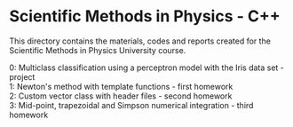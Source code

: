 # Scientific Methods in Physics - C++

This directory contains the materials, codes and reports created for the Scientific Methods in Physics University course. 

0: Multiclass classification using a perceptron model with the Iris data set - project \
1: Newton's method with template functions - first homework \
2: Custom vector class with header files - second homework \
3: Mid-point, trapezoidal and Simpson numerical integration - third homework 
